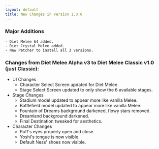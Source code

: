 ```yaml
---
layout: default
title: New Changes in version 1.0.0
---
```


### Major Additions
    - Diet Melee 64 added.
    - Diet Crystal Melee added.
    - New Patcher to install all 3 versions.

### Changes from Diet Melee Alpha v3 to Diet Melee Classic v1.0 (just Classic):
- UI Changes
    - Character Select Screen updated for Diet Melee.
    - Stage Select Screen updated to only show the 6 available stages.
- Stage Changes
    - Stadium model updated to appear more like vanilla Melee.
    - Battlefield model updated to appear more like vanilla Melee.
    - Fountain of Dreams background darkened, flowy stars removed.
    - Dreamland background darkened.
    - Final Destination tweaked for aesthetics.
- Character Changes
    - Puff's eyes properly open and close.
    - Yoshi's tongue is now visible.
    - Default Ness' shoes now visible.
